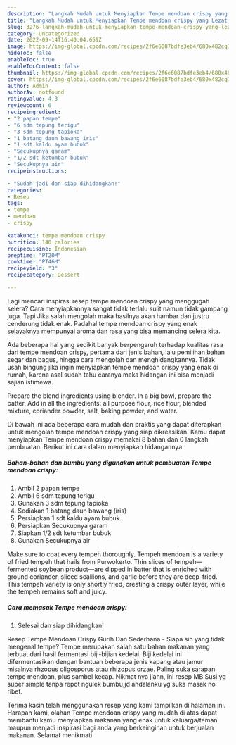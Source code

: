 ```yaml
---
description: "Langkah Mudah untuk Menyiapkan Tempe mendoan crispy yang Lezat, Buat Buka Puasa Enak Banget"
title: "Langkah Mudah untuk Menyiapkan Tempe mendoan crispy yang Lezat, Buat Buka Puasa Enak Banget"
slug: 3276-langkah-mudah-untuk-menyiapkan-tempe-mendoan-crispy-yang-lezat-buat-buka-puasa-enak-banget
category: Uncategorized
date: 2022-09-14T16:40:04.659Z
image: https://img-global.cpcdn.com/recipes/2f6e6087bdfe3eb4/680x482cq70/tempe-mendoan-crispy-foto-resep-utama.jpg
hideToc: false
enableToc: true
enableTocContent: false
thumbnail: https://img-global.cpcdn.com/recipes/2f6e6087bdfe3eb4/680x482cq70/tempe-mendoan-crispy-foto-resep-utama.jpg
cover: https://img-global.cpcdn.com/recipes/2f6e6087bdfe3eb4/680x482cq70/tempe-mendoan-crispy-foto-resep-utama.jpg
author: Admin
authorAv: notfound
ratingvalue: 4.3
reviewcount: 6
recipeingredient:
- "2 papan tempe"
- "6 sdm tepung terigu"
- "3 sdm tepung tapioka"
- "1 batang daun bawang iris"
- "1 sdt kaldu ayam bubuk"
- "Secukupnya garam"
- "1/2 sdt ketumbar bubuk"
- "Secukupnya air"
recipeinstructions:

- "Sudah jadi dan siap dihidangkan!"
categories:
- Resep
tags:
- tempe
- mendoan
- crispy

katakunci: tempe mendoan crispy 
nutrition: 140 calories
recipecuisine: Indonesian
preptime: "PT20M"
cooktime: "PT46M"
recipeyield: "3"
recipecategory: Dessert

---
```



Lagi mencari inspirasi resep tempe mendoan crispy yang menggugah selera? Cara menyiapkannya sangat tidak terlalu sulit namun tidak gampang juga. Tapi Jika salah mengolah maka hasilnya akan hambar dan justru cenderung tidak enak. Padahal tempe mendoan crispy yang enak selayaknya mempunyai aroma dan rasa yang bisa memancing selera kita.


Ada beberapa hal yang sedikit banyak berpengaruh terhadap kualitas rasa dari tempe mendoan crispy, pertama dari jenis bahan, lalu pemilihan bahan segar dan bagus, hingga cara mengolah dan menghidangkannya. Tidak usah bingung jika ingin menyiapkan tempe mendoan crispy yang enak di rumah, karena asal sudah tahu caranya maka hidangan ini bisa menjadi sajian istimewa.

Prepare the blend ingredients using blender. In a big bowl, prepare the batter. Add in all the ingredients: all purpose flour, rice flour, blended mixture, coriander powder, salt, baking powder, and water.


Di bawah ini ada beberapa cara mudah dan praktis yang dapat diterapkan untuk mengolah tempe mendoan crispy yang siap dikreasikan. Kamu dapat menyiapkan Tempe mendoan crispy memakai 8 bahan dan 0 langkah pembuatan. Berikut ini cara dalam menyiapkan hidangannya.

<!--inarticleads1-->

##### Bahan-bahan dan bumbu yang digunakan untuk pembuatan Tempe mendoan crispy:

1. Ambil 2 papan tempe
1. Ambil 6 sdm tepung terigu
1. Gunakan 3 sdm tepung tapioka
1. Sediakan 1 batang daun bawang (iris)
1. Persiapkan 1 sdt kaldu ayam bubuk
1. Persiapkan Secukupnya garam
1. Siapkan 1/2 sdt ketumbar bubuk
1. Gunakan Secukupnya air


Make sure to coat every tempeh thoroughly. Tempeh mendoan is a variety of fried tempeh that hails from Purwokerto. Thin slices of tempeh—fermented soybean product—are dipped in batter that is enriched with ground coriander, sliced scallions, and garlic before they are deep-fried. This tempeh variety is only shortly fried, creating a crispy outer layer, while the tempeh remains soft and juicy. 

<!--inarticleads2-->

##### Cara memasak Tempe mendoan crispy:


1. Selesai dan siap dihidangkan!

Resep Tempe Mendoan Crispy Gurih Dan Sederhana - Siapa sih yang tidak mengenal tempe? Tempe merupakan salah satu bahan makanan yang terbuat dari hasil fermentasi biji-bijian kedelai. Biji kedelai ini difermentasikan dengan bantuan beberapa jenis kapang atau jamur misalnya rhzopus oligosporus atau rhizopus orzae. Paling suka sarapan tempe mendoan, plus sambel kecap. Nikmat nya jiann, ini resep MB Susi yg super simple tanpa repot ngulek bumbu,jd andalanku yg suka masak no ribet. 

Terima kasih telah menggunakan resep yang kami tampilkan di halaman ini. Harapan kami, olahan Tempe mendoan crispy yang mudah di atas dapat membantu kamu menyiapkan makanan yang enak untuk keluarga/teman maupun menjadi inspirasi bagi anda yang berkeinginan untuk berjualan makanan. Selamat menikmati
